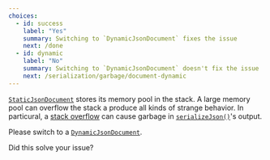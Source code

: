 ```yaml
---
choices:
  - id: success
    label: "Yes"
    summary: Switching to `DynamicJsonDocument` fixes the issue
    next: /done
  - id: dynamic
    label: "No"
    summary: Switching to `DynamicJsonDocument` doesn't fix the issue
    next: /serialization/garbage/document-dynamic
---
```


[`StaticJsonDocument`](/v6/api/staticjsondocument/) stores its memory pool in the stack.
A large memory pool can overflow the stack a produce all kinds of strange behavior.
In particural, a [stack overflow](https://en.wikipedia.org/wiki/Stack_buffer_overflow) can cause garbage in [`serializeJson()`](/v6/api/json/serializejson/)'s output.

Please switch to a [`DynamicJsonDocument`](/v6/api/dynamicjsondocument/).

Did this solve your issue?
